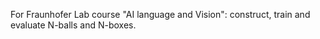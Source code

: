For Fraunhofer Lab course "AI language and Vision": construct, train and evaluate N-balls and N-boxes.
